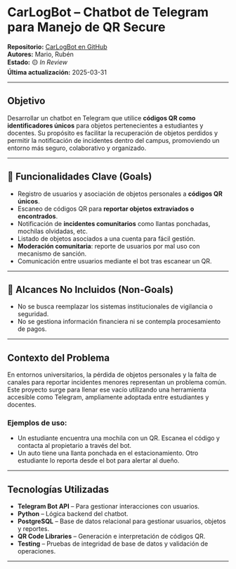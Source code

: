 
# CarLogBot – Chatbot de Telegram para Manejo de QR Secure

**Repositorio:** [CarLogBot en GitHub](https://github.com/netrix4/CarLogBot)  
**Autores:** Mario, Rubén  
**Estado:** 🟡 *In Review*  
**Última actualización:** 2025-03-31

---

## Objetivo

Desarrollar un chatbot en Telegram que utilice **códigos QR como identificadores únicos** para objetos pertenecientes a estudiantes y docentes. Su propósito es facilitar la recuperación de objetos perdidos y permitir la notificación de incidentes dentro del campus, promoviendo un entorno más seguro, colaborativo y organizado.

---

## 🧩 Funcionalidades Clave (Goals)

-  Registro de usuarios y asociación de objetos personales a **códigos QR únicos**.
-  Escaneo de códigos QR para **reportar objetos extraviados o encontrados**.
-  Notificación de **incidentes comunitarios** como llantas ponchadas, mochilas olvidadas, etc.
-  Listado de objetos asociados a una cuenta para fácil gestión.
-  **Moderación comunitaria**: reporte de usuarios por mal uso con mecanismo de sanción.
-  Comunicación entre usuarios mediante el bot tras escanear un QR.

---

## 🚫 Alcances No Incluidos (Non-Goals)

- No se busca reemplazar los sistemas institucionales de vigilancia o seguridad.
- No se gestiona información financiera ni se contempla procesamiento de pagos.

---

##  Contexto del Problema

En entornos universitarios, la pérdida de objetos personales y la falta de canales para reportar incidentes menores representan un problema común. Este proyecto surge para llenar ese vacío utilizando una herramienta accesible como Telegram, ampliamente adoptada entre estudiantes y docentes.

### Ejemplos de uso:
- Un estudiante encuentra una mochila con un QR. Escanea el código y contacta al propietario a través del bot.
- Un auto tiene una llanta ponchada en el estacionamiento. Otro estudiante lo reporta desde el bot para alertar al dueño.

---

##  Tecnologías Utilizadas

- **Telegram Bot API** – Para gestionar interacciones con usuarios.
- **Python** – Lógica backend del chatbot.
- **PostgreSQL** – Base de datos relacional para gestionar usuarios, objetos y reportes.
- **QR Code Libraries** – Generación e interpretación de códigos QR.
- **Testing** – Pruebas de integridad de base de datos y validación de operaciones.

---

